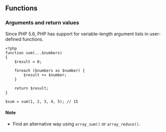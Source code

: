 ## Functions

### Arguments and return values

Since PHP 5.6, PHP has support for variable-length argument lists in user-defined functions.

```
<?php
function sum(...$numbers)
{
    $result = 0;

    foreach ($numbers as $number) {
        $result += $number;
    }

    return $result;
}

$sum = sum(1, 2, 3, 4, 5); // 15
```

#### Note

* Find an alternative way using `array_sum()` or `array_reduce()`.